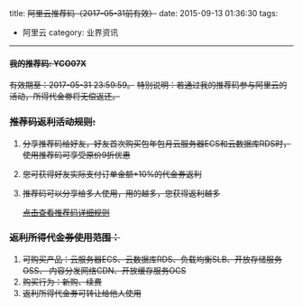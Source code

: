 title: ~~阿里云推荐码（2017-05-31前有效）~~
date: 2015-09-13 01:36:30
tags:
- 阿里云
  category: 业界资讯
---
#### ~~我的推荐码: YCO07X~~
~~有效期至：2017-05-31 23:59:59。~~
~~特别说明：若通过我的推荐码参与阿里云的活动，所得代金劵将无偿返还。~~

### ~~推荐码返利活动规则:~~
1. ~~分享推荐码给好友，好友首次购买包年包月云服务器ECS和云数据库RDS时，使用推荐码可享受原价9折优惠~~
2. ~~您可获得好友实际支付订单金额*10%的代金券返利~~
3. ~~推荐码可以分享给多人使用，用的越多，您获得返利越多~~

   ~~[点击查看推荐码详细规则](http://help.aliyun.com/knowledge_detail/6568905.html?spm=5176.100126.3.1.3jNGh0)~~

### ~~返利所得代金券使用范围：~~
1. ~~可购买产品：云服务器ECS、云数据库RDS、负载均衡SLB、开放存储服务OSS、 内容分发网络CDN、开放缓存服务OCS~~
2. ~~购买行为：新购、续费~~
3. ~~返利所得代金券可转让给他人使用~~


